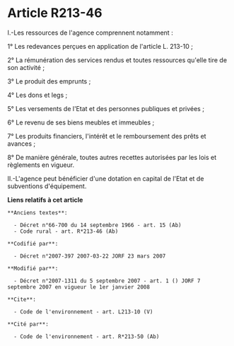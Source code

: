 # Article R213-46

I.-Les ressources de l'agence comprennent notamment : 

1° Les redevances perçues en application de l'article L. 213-10 ; 

2° La rémunération des services rendus et toutes ressources qu'elle tire de son activité ; 

3° Le produit des emprunts ; 

4° Les dons et legs ; 

5° Les versements de l'Etat et des personnes publiques et privées ; 

6° Le revenu de ses biens meubles et immeubles ; 

7° Les produits financiers, l'intérêt et le remboursement des prêts et avances ; 

8° De manière générale, toutes autres recettes autorisées par les lois et règlements en vigueur. 

II.-L'agence peut bénéficier d'une dotation en capital de l'Etat et de subventions d'équipement.

**Liens relatifs à cet article**

	**Anciens textes**:

	  - Décret n°66-700 du 14 septembre 1966 - art. 15 (Ab)
	  - Code rural - art. R*213-46 (Ab)

	**Codifié par**:

	  - Décret n°2007-397 2007-03-22 JORF 23 mars 2007

	**Modifié par**:

	  - Décret n°2007-1311 du 5 septembre 2007 - art. 1 () JORF 7 septembre 2007 en vigueur le 1er janvier 2008

	**Cite**:

	  - Code de l'environnement - art. L213-10 (V)

	**Cité par**:

	  - Code de l'environnement - art. R*213-50 (Ab)
